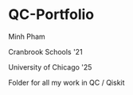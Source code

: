 # QC-Portfolio

Minh Pham

Cranbrook Schools '21

University of Chicago '25

Folder for all my work in QC / Qiskit
